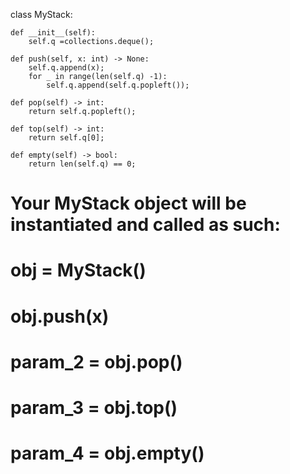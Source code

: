 

class MyStack:

    def __init__(self):
        self.q =collections.deque();

    def push(self, x: int) -> None:
        self.q.append(x);
        for _ in range(len(self.q) -1):
            self.q.append(self.q.popleft());

    def pop(self) -> int:
        return self.q.popleft();

    def top(self) -> int:
        return self.q[0];

    def empty(self) -> bool:
        return len(self.q) == 0;


# Your MyStack object will be instantiated and called as such:
# obj = MyStack()
# obj.push(x)
# param_2 = obj.pop()
# param_3 = obj.top()
# param_4 = obj.empty()
